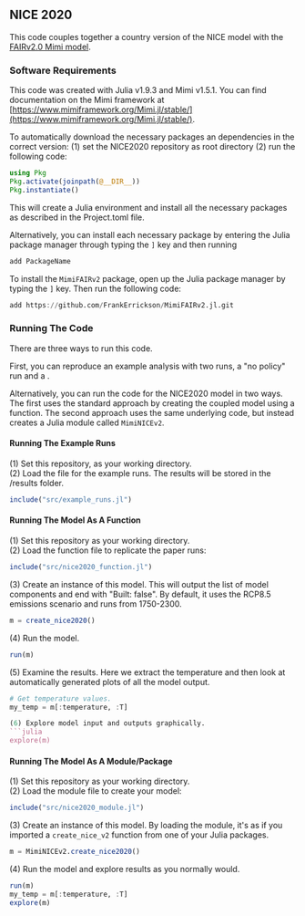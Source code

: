 ## NICE 2020

This code couples together a country version of the NICE model with the [FAIRv2.0 Mimi model](https://github.com/FrankErrickson/MimiFAIRv2.jl).

### Software Requirements
This code was created with Julia v1.9.3 and Mimi v1.5.1. You can find documentation on the Mimi framework at [https://www.mimiframework.org/Mimi.jl/stable/](https://www.mimiframework.org/Mimi.jl/stable/). 

To automatically download the necessary packages an dependencies in the correct version:
(1) set the NICE2020 repository as root directory 
(2) run the following code: 
```julia
using Pkg
Pkg.activate(joinpath(@__DIR__))
Pkg.instantiate()
```
This will create a Julia environment and install all the necessary packages as described in the Project.toml file. 

Alternatively, you can install each necessary package by entering the Julia package manager through typing the `]` key and then running
```julia
add PackageName
```

To install the `MimiFAIRv2` package, open up the Julia package manager by typing the `]` key. Then run the following code:
```julia
add https://github.com/FrankErrickson/MimiFAIRv2.jl.git
```

### Running The Code
There are three ways to run this code.

First, you can reproduce an example analysis with two runs, a "no policy" run and a . 

Alternatively, you can run the code for the NICE2020 model in two ways. The first uses the standard approach by creating the coupled model using a function. The second approach uses the same underlying code, but instead creates a Julia module called `MimiNICEv2`.

#### Running The Example Runs
(1) Set this repository, as your working directory.  
(2) Load the file for the example runs. The results will be stored in the /results folder.
```julia
include("src/example_runs.jl")
```

#### Running The Model As A Function
(1) Set this repository as your working directory.  
(2) Load the function file to replicate the paper runs:
```julia
include("src/nice2020_function.jl")
```
(3) Create an instance of this model. This will output the list of model components and end with "Built: false". By default, it uses the RCP8.5 emissions scenario and runs from 1750-2300.
```julia
m = create_nice2020()
```
(4) Run the model.
```julia
run(m)
```
(5) Examine the results. Here we extract the temperature and then look at automatically generated plots of all the model output.
```julia
# Get temperature values.
my_temp = m[:temperature, :T]

(6) Explore model input and outputs graphically. 
```julia
explore(m)
```

#### Running The Model As A Module/Package
(1) Set this repository as your working directory.  
(2) Load the module file to create your model:
```julia
include("src/nice2020_module.jl")
```
(3) Create an instance of this model. By loading the module, it's as if you imported a `create_nice_v2` function from one of your Julia packages.
```julia
m = MimiNICEv2.create_nice2020()
```
(4) Run the model and explore results as you normally would.
```julia
run(m)
my_temp = m[:temperature, :T]
explore(m)
```
